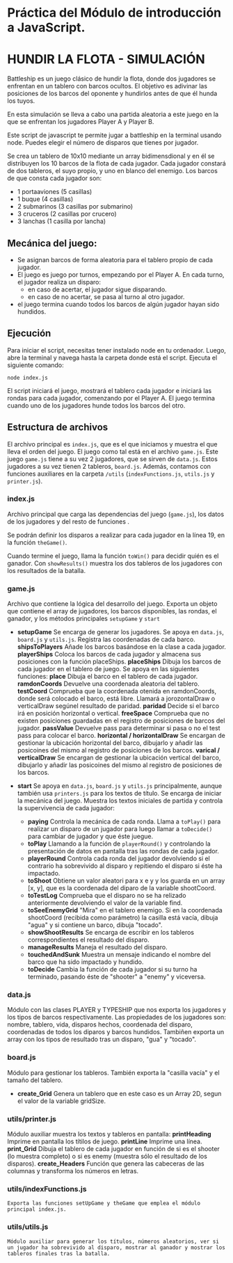 # Práctica del Módulo de introducción a JavaScript.

# HUNDIR LA FLOTA - SIMULACIÓN

Battleship es un juego clásico de hundir la flota, donde dos jugadores se enfrentan en un tablero con barcos ocultos. El objetivo es adivinar las posiciones de los barcos del oponente y hundirlos antes de que él hunda los tuyos.

En esta simulación se lleva a cabo una partida aleatoria a este juego en la que se enfrentan los jugadores Player A y Player B.

Este script de javascript te permite jugar a battleship en la terminal usando node. Puedes elegir el número de disparos que tienes por jugador.

Se crea un tablero de 10x10 mediante un array bidimensdional y en él se distribuyen los 10 barcos de la flota de cada jugador. Cada jugador constará de dos tableros, el suyo propio, y uno en blanco del enemigo. Los barcos de que consta cada jugador son:

* 1 portaaviones (5 casillas)
* 1 buque (4 casillas)
* 2 submarinos (3 casillas por submarino)
* 3 cruceros (2 casillas por crucero)
* 3 lanchas (1 casilla por lancha)

## Mecánica del juego:

* Se asignan barcos de forma aleatoria para el tablero propio de cada jugador.
* El juego es juego por turnos, empezando por el Player A. En cada turno, el jugador realiza un disparo:
    * en caso de acertar, el jugador sigue disparando.
    * en caso de no acertar, se pasa al turno al otro jugador.
* el juego termina cuando todos los barcos de algún jugador hayan sido hundidos.

## Ejecución

Para iniciar el script, necesitas tener instalado node en tu ordenador. Luego, abre la terminal y navega hasta la carpeta donde está el script. Ejecuta el siguiente comando:

```
node index.js
```

El script iniciará el juego, mostrará el tablero cada jugador e iniciará las rondas para cada jugador, comenzando por el Player A. El juego termina cuando uno de los jugadores hunde todos los barcos del otro.

## Estructura de archivos

El archivo principal es `index.js`, que es el que iniciamos y muestra el que lleva el orden del juego.
El juego como tal está en el archivo `game.js`. Este juego `game.js` tiene a su vez 2 jugadores, que se sirven de `data.js`. Estos jugadores a su vez tienen 2 tableros, `board.js`. Además, contamos con funciones auxiliares en la carpeta `/utils` (`indexFunctions.js`, `utils.js` y `printer.js`).

### index.js

Archivo principal que carga las dependencias del juego (`game.js`), los datos de los jugadores y del resto de funciones .

Se podrán definir los disparos a realizar para cada jugador en la línea 19, en la función `theGame()`.

Cuando termine el juego, llama la función `toWin()` para decidir quién es el ganador.
Con `showResults()` muestra los dos tableros de los jugadores con los resultados de la batalla.

### game.js

Archivo que contiene la lógica del desarrollo del juego. Exporta un objeto que contiene el array de jugadores, los barcos disponibles, las rondas, el ganador, y los métodos principales `setupGame` y `start`

* **setupGame** Se encarga de generar los jugadores. Se apoya en `data.js`, `board.js` y `utils.js`. Registra las coordenadas de cada barco.
    **shipsToPlayers** Añade los barcos basándose en la clase a cada jugador.
    **playerShips** Coloca los barcos de cada jugador y almacena sus posiciones con la función placeShips.
    **placeShips** Dibuja los barcos de cada jugador en el tablero de juego. Se apoya en las siguientes funciones:
        **place** Dibuja el barco en el tablero de cada jugador.
        **ramdonCoords** Devuelve una coordenada aleatoria del tablero.
        **testCoord** Comprueba que la coordenada otenida en ramdonCoords, donde será colocado el barco, está libre. Llamará a jorozontalDraw o verticalDraw segúnel resultado de paridad.
        **paridad** Decide si el barco irá en posición horizontal o vertical.
        **freeSpace** Comprueba que no existen posiciones guardadas en el registro de posiciones de barcos del jugador.
        **passValue** Devuelve pass para determinar si pasa o no el test pass para colocar el barco.
        **horizontal / horizontalDraw** Se encargan de gestionar la ubicación horizontal del barco, dibujarlo y añadir las posicoines del mismo al registro de posiciones de los barcos.
        **varical / verticalDraw** Se encargan de gestionar la ubicación vertical del barco, dibujarlo y añadir las posicoines del mismo al registro de posiciones de los barcos.


* **start** Se apoya en `data.js`, `board.js` y `utils.js` principalmente, aunque también usa `printers.js` para los textos de título. Se encarga de iniciar la mecánica del juego. Muestra los textos iniciales de partida y controla la supervivencia de cada jugador:
    * **paying** Controla la mecánica de cada ronda. Llama a `toPlay()` para realizar un disparo de un jugador para luego llamar a `toDecide()` para cambiar de jugador y que éste juegue.
    * **toPlay** Llamando a la función de `playerRound()` y controlando la presentación de datos en pantalla tras las rondas de cada jugador.
    * **playerRound** Controla cada ronda del jugador devolviendo si el contrario ha sobrevivido al disparo y repitiendo el disparo si éste ha impactado.
    * **toShoot** Obtiene un valor aleatori para x e y y los guarda en un array [x, y], que es la coordenada del diparo de la variable shootCoord.
    * **toTestLog** Comprueba que el disparo no se ha relizado anteriormente devolviendo el valor de la variable find.
    * **toSeeEnemyGrid** "Mira" en el tablero enemigo. Si en la coordenada shootCoord (recibida como parámetro) la casilla está vacía, dibuja "agua" y si contiene un barco, dibuja "tocado".
    * **showShootResults** Se encarga de escribir en los tableros correspondientes el resultado del disparo.
    * **manageResults** Maneja el resultado del disparo.
    * **touchedAndSunk** Muestra un mensaje indicando el nombre del barco que ha sido impactado y hundido.
    * **toDecide** Cambia la función de cada jugador si su turno ha terminado, pasando éste de "shooter" a "enemy" y viceversa.


### data.js

Módulo con las clases PLAYER y TYPESHIP que nos exporta los jugadores y los tipos de barcos respectivamente. Las propiedades de los jugadores son: nombre, tablero, vida, disparos hechos, coordenada del disparo, coordenadas de todos los diparos y barcos hundidos.
Tambiñen exporta un array con los tipos de resultado tras un disparo, "gua" y "tocado".

### board.js

Módulo para gestionar los tableros. También exporta la "casilla vacía" y el tamaño del tablero.

* **create_Grid** Genera un tablero que en este caso es un Array 2D, segun el valor de la variable gridSize.

### utils/printer.js

Módulo auxiliar muestra los textos y tableros en pantalla:
    **printHeading** Imprime en pantalla los títilos de juego.
    **printLine** Imprime una línea.
    **print_Grid** Dibuja el tablero de cada jugador en función de si es el shooter (lo muestra completo) o si es enemy (muestra sólo el resultado de los disparos).
    **create_Headers** Función que genera las cabeceras de las columnas y transforma los números en letras.

### utils/indexFunctions.js
    Exporta las funciones setUpGame y theGame que emplea el módulo principal index.js.


### utils/utils.js

    Módulo auxiliar para generar los títulos, números aleatorios, ver si un jugador ha sobrevivido al disparo, mostrar al ganador y mostrar los tableros finales tras la batalla.
